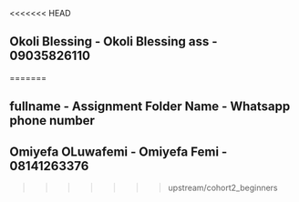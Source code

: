 <<<<<<< HEAD
## Okoli Blessing - Okoli Blessing ass - 09035826110
=======
## fullname - Assignment Folder Name - Whatsapp phone number
## Omiyefa OLuwafemi - Omiyefa Femi - 08141263376
>>>>>>> upstream/cohort2_beginners
